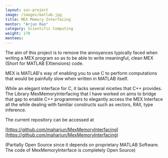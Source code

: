 ```yaml
---
layout: soc-project
image: /images/matlab.jpg
title: MEX Memory Interfacing
mentor: "Arjun Rao"
category: Scientific Computing
weight: 170
mentees:
---
```


The aim of this project is to remove the annoyances typically faced when writing a MEX program so as to be able to write meaningful, clean MEX (Short for MATLAB EXtensions) code.

<!--break-->

MEX is MATLAB's way of enabling you to use C to perform computations that would be painfully slow when written in MATLAB itself. 


While an elegant interface for C, it lacks several niceties that C++ provides. The Library MexMemoryInterfacing that I have worked on aims to bridge that gap to enable C++ programmers to elegantly access the MEX Interface all the while dealing with familiar constructs such as vectors, RAII, type inference.

The current repository can be accessed at 

[https://github.com/maharjun/MexMemoryInterfacing](https://github.com/maharjun/MexMemoryInterfacing)

(Partially Open Source since it depends on proprietary MATLAB Software. The code of MexMemoryInterface is completely Open Source)
